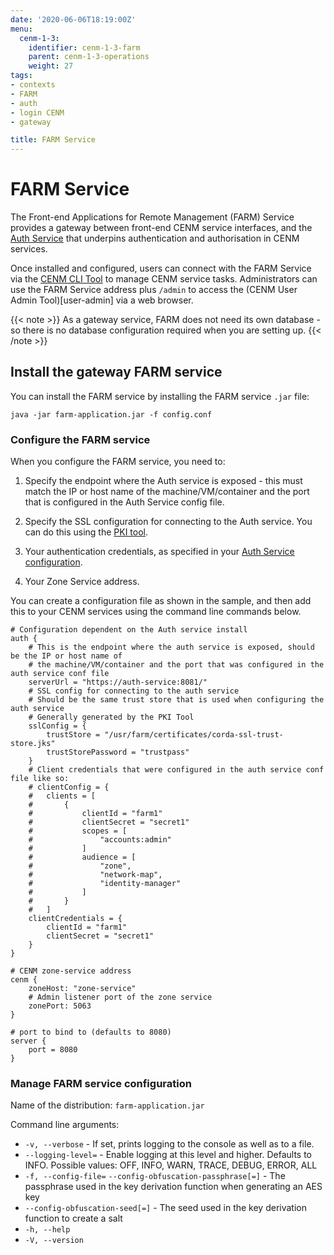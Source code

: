 ```yaml
---
date: '2020-06-06T18:19:00Z'
menu:
  cenm-1-3:
    identifier: cenm-1-3-farm
    parent: cenm-1-3-operations
    weight: 27
tags:
- contexts
- FARM
- auth
- login CENM
- gateway

title: FARM Service
---
```


# FARM Service

The Front-end Applications for Remote Management (FARM) Service provides a gateway between front-end CENM service interfaces, and the [Auth Service](auth-service.md) that underpins authentication and authorisation in CENM services.

Once installed and configured, users can connect with the FARM Service via the [CENM CLI Tool](cenm-cli-tool.md) to manage CENM service tasks. Administrators can use the FARM Service address plus `/admin` to access the (CENM User Admin Tool)[user-admin] via a web browser.

{{< note >}}
As a gateway service, FARM does not need its own database - so there is no database configuration required when you are setting up.
{{< /note >}}

## Install the gateway FARM service

You can install the FARM service by installing the FARM service `.jar` file:

`java -jar farm-application.jar -f config.conf`

### Configure the FARM service

When you configure the FARM service, you need to:

1. Specify the endpoint where the Auth service is exposed - this must match the IP or host name of the machine/VM/container and the port that is configured in the Auth Service config file.

2. Specify the SSL configuration for connecting to the Auth service. You can do this using the [PKI tool](pki-tool.md).

3. Your authentication credentials, as specified in your [Auth Service configuration](auth-service.md).

4. Your Zone Service address.

You can create a configuration file as shown in the sample, and then add this to your CENM services using the command line commands below.

```
# Configuration dependent on the Auth service install
auth {
    # This is the endpoint where the auth service is exposed, should be the IP or host name of
    # the machine/VM/container and the port that was configured in the auth service conf file
    serverUrl = "https://auth-service:8081/"
    # SSL config for connecting to the auth service
    # Should be the same trust store that is used when configuring the auth service
    # Generally generated by the PKI Tool
    sslConfig = {
        trustStore = "/usr/farm/certificates/corda-ssl-trust-store.jks"
        trustStorePassword = "trustpass"
    }
    # Client credentials that were configured in the auth service conf file like so:
    # clientConfig = {
    #   clients = [
    #       {
    #           clientId = "farm1"
    #           clientSecret = "secret1"
    #           scopes = [
    #               "accounts:admin"
    #           ]
    #           audience = [
    #               "zone",
    #               "network-map",
    #               "identity-manager"
    #           ]
    #       }
    #   ]
    clientCredentials = {
        clientId = "farm1"
        clientSecret = "secret1"
    }
}

# CENM zone-service address
cenm {
    zoneHost: "zone-service"
    # Admin listener port of the zone service
    zonePort: 5063
}

# port to bind to (defaults to 8080)
server {
    port = 8080
}
```

### Manage FARM service configuration

Name of the distribution: `farm-application.jar`

Command line arguments:

* `-v, --verbose` - If set, prints logging to the console as well as to a file.
* `--logging-level=` - Enable logging at this level and higher. Defaults to INFO. Possible values: OFF, INFO, WARN, TRACE, DEBUG, ERROR, ALL
* `-f, --config-file=` `--config-obfuscation-passphrase[=]` - The passphrase used in the key derivation function when generating an AES key
* `--config-obfuscation-seed[=]` - The seed used in the key derivation function to create a salt
* `-h, --help`
* `-V, --version`
